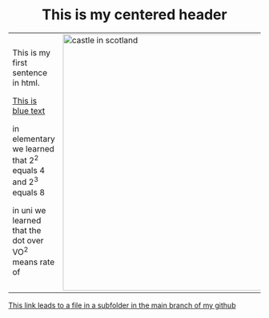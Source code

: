 <!DOCTYPE html>
<html>
<body>

<h1 align="center"> This is my centered header </h1>

<table>
	<tr>
		<td>
<p> This is my first sentence in html. </p>

[This is blue text](#)<!--(blue)-->

<p> in elementary we learned that 2<sup>2</sup> equals 4 and 2<sup>3</sup> equals 8 </p>

<p> in uni we learned that the dot over VO<sup>2</sup> means rate of </p>
		</td>
		<td>
		<img src="https://media.onthemarket.com/properties/13899809/1465804485/image-3-1024x1024.jpg" alt="castle in scotland" width="512" height="512">
		</td>
	</tr>
</table>

<a href="https://github.com/salsaket/KNES381/blob/subfolder-in-main-branch/markdownpractice.md"> This link leads to a file in a subfolder in the main branch of my github</a>

</body>
</html>
